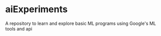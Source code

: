 # aiExperiments
A repository to learn and explore basic ML programs using Google's ML tools and api

